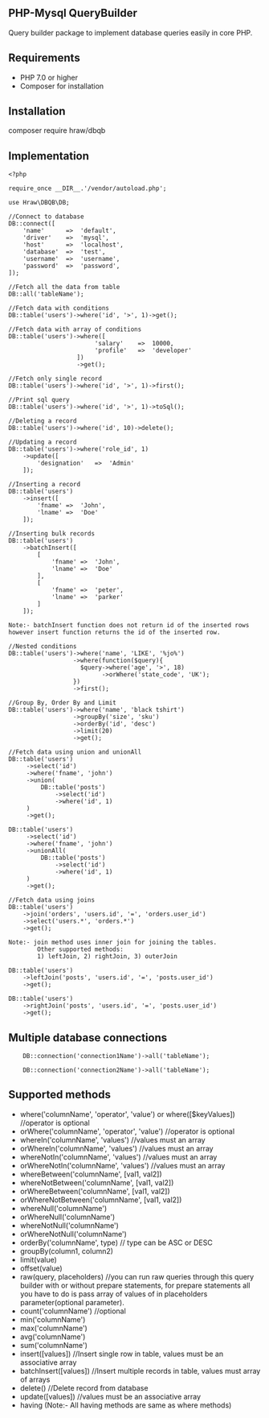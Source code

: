 ## PHP-Mysql QueryBuilder
Query builder package to implement database queries easily in core PHP.

## Requirements
- PHP 7.0 or higher
- Composer for installation

## Installation
composer require hraw/dbqb

## Implementation
```
<?php

require_once __DIR__.'/vendor/autoload.php';

use Hraw\DBQB\DB;

//Connect to database
DB::connect([
    'name'      =>  'default',
    'driver'    =>  'mysql',
    'host'      =>  'localhost',
    'database'  =>  'test',
    'username'  =>  'username',
    'password'  =>  'password',
]);

//Fetch all the data from table
DB::all('tableName');

//Fetch data with conditions
DB::table('users')->where('id', '>', 1)->get();

//Fetch data with array of conditions
DB::table('users')->where([
                        'salary'    =>  10000,
                        'profile'   =>  'developer'   
                   ])
                   ->get();

//Fetch only single record
DB::table('users')->where('id', '>', 1)->first();

//Print sql query
DB::table('users')->where('id', '>', 1)->toSql();

//Deleting a record
DB::table('users')->where('id', 10)->delete();

//Updating a record
DB::table('users')->where('role_id', 1)
    ->update([
        'designation'   =>  'Admin'
    ]);
    
//Inserting a record
DB::table('users')
    ->insert([
        'fname' =>  'John',
        'lname' =>  'Doe'
    ]);
    
//Inserting bulk records
DB::table('users')
    ->batchInsert([
        [
            'fname' =>  'John',
            'lname' =>  'Doe'
        ],
        [
            'fname' =>  'peter',
            'lname' =>  'parker'
        ]
    ]);
    
Note:- batchInsert function does not return id of the inserted rows however insert function returns the id of the inserted row.
    
//Nested conditions
DB::table('users')->where('name', 'LIKE', '%jo%')
                  ->where(function($query){
                    $query->where('age', '>', 18)
                          ->orWhere('state_code', 'UK');
                  })
                  ->first();
                  
//Group By, Order By and Limit
DB::table('users')->where('name', 'black tshirt')
                  ->groupBy('size', 'sku')
                  ->orderBy('id', 'desc')
                  ->limit(20)
                  ->get();
                  
//Fetch data using union and unionAll
DB::table('users')
     ->select('id')
     ->where('fname', 'john')
     ->union(
         DB::table('posts')
             ->select('id')
             ->where('id', 1)
     )
     ->get();
     
DB::table('users')
     ->select('id')
     ->where('fname', 'john')
     ->unionAll(
         DB::table('posts')
             ->select('id')
             ->where('id', 1)
     )
     ->get();
     
//Fetch data using joins
DB::table('users')
    ->join('orders', 'users.id', '=', 'orders.user_id')
    ->select('users.*', 'orders.*')
    ->get();
    
Note:- join method uses inner join for joining the tables.
        Other supported methods:
        1) leftJoin, 2) rightJoin, 3) outerJoin
        
DB::table('users')
    ->leftJoin('posts', 'users.id', '=', 'posts.user_id')
    ->get();
 
DB::table('users')
    ->rightJoin('posts', 'users.id', '=', 'posts.user_id')
    ->get();
```

## Multiple database connections
```
    DB::connection('connection1Name')->all('tableName');
    
    DB::connection('connection2Name')->all('tableName');
```

## Supported methods
* where('columnName', 'operator', 'value') or where([$keyValues]) //operator is optional
* orWhere('columnName', 'operator', 'value') //operator is optional
* whereIn('columnName', 'values') //values must an array
* orWhereIn('columnName', 'values') //values must an array
* whereNotIn('columnName', 'values') //values must an array
* orWhereNotIn('columnName', 'values') //values must an array
* whereBetween('columnName', [val1, val2])
* whereNotBetween('columnName', [val1, val2])
* orWhereBetween('columnName', [val1, val2])
* orWhereNotBetween('columnName', [val1, val2])
* whereNull('columnName')
* orWhereNull('columnName')
* whereNotNull('columnName')
* orWhereNotNull('columnName')
* orderBy('columnName', type) // type can be ASC or DESC
* groupBy(column1, column2)
* limit(value)
* offset(value)
* raw(query, placeholders) //you can run raw queries through this query builder with or without prepare statements, for prepare statements all you have to do is pass array of values of in placeholders parameter(optional parameter).
* count('columnName') //optional
* min('columnName')
* max('columnName')
* avg('columnName')
* sum('columnName')
* insert([values]) //Insert single row in table, values must be an associative array
* batchInsert([values]) //Insert multiple records in table, values must array of arrays
* delete() //Delete record from database
* update([values]) //values must be an associative array
* having (Note:- All having methods are same as where methods)
